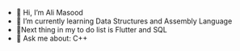 - 👋 Hi, I’m Ali Masood
- 🌱 I’m currently learning Data Structures and Assembly Language
- 🌱Next thing in my to do list is Flutter and SQL
- 💬 Ask me about: C++
  

<!---
AliMasood077/AliMasood077 is a ✨ special ✨ repository because its `README.md` (this file) appears on your GitHub profile.
You can click the Preview link to take a look at your changes.
--->
